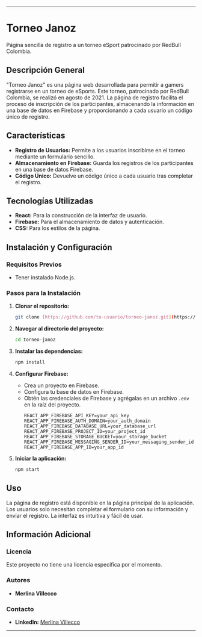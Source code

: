 
---

# Torneo Janoz

Página sencilla de registro a un torneo eSport patrocinado por RedBull Colombia.

## Descripción General

"Torneo Janoz" es una página web desarrollada para permitir a gamers registrarse en un torneo de eSports. Este torneo, patrocinado por RedBull Colombia, se realizó en agosto de 2021. La página de registro facilita el proceso de inscripción de los participantes, almacenando la información en una base de datos en Firebase y proporcionando a cada usuario un código único de registro.

## Características

- **Registro de Usuarios:** Permite a los usuarios inscribirse en el torneo mediante un formulario sencillo.
- **Almacenamiento en Firebase:** Guarda los registros de los participantes en una base de datos Firebase.
- **Código Único:** Devuelve un código único a cada usuario tras completar el registro.

## Tecnologías Utilizadas

- **React:** Para la construcción de la interfaz de usuario.
- **Firebase:** Para el almacenamiento de datos y autenticación.
- **CSS:** Para los estilos de la página.

## Instalación y Configuración

### Requisitos Previos

- Tener instalado Node.js.

### Pasos para la Instalación

1. **Clonar el repositorio:**
   ```bash
   git clone [https://github.com/tu-usuario/torneo-janoz.git](https://github.com/euphoricdesign/Torneo-Janoz.git)
   ```
2. **Navegar al directorio del proyecto:**
   ```bash
   cd torneo-janoz
   ```
3. **Instalar las dependencias:**
   ```bash
   npm install
   ```
4. **Configurar Firebase:**
   - Crea un proyecto en Firebase.
   - Configura tu base de datos en Firebase.
   - Obtén las credenciales de Firebase y agrégalas en un archivo `.env` en la raíz del proyecto.
     ```
     REACT_APP_FIREBASE_API_KEY=your_api_key
     REACT_APP_FIREBASE_AUTH_DOMAIN=your_auth_domain
     REACT_APP_FIREBASE_DATABASE_URL=your_database_url
     REACT_APP_FIREBASE_PROJECT_ID=your_project_id
     REACT_APP_FIREBASE_STORAGE_BUCKET=your_storage_bucket
     REACT_APP_FIREBASE_MESSAGING_SENDER_ID=your_messaging_sender_id
     REACT_APP_FIREBASE_APP_ID=your_app_id
     ```

5. **Iniciar la aplicación:**
   ```bash
   npm start
   ```

## Uso

La página de registro está disponible en la página principal de la aplicación. Los usuarios solo necesitan completar el formulario con su información y enviar el registro. La interfaz es intuitiva y fácil de usar.

## Información Adicional

### Licencia

Este proyecto no tiene una licencia específica por el momento.

### Autores

- **Merlina Villecco**

### Contacto

- **LinkedIn:** [Merlina Villecco](https://www.linkedin.com/in/merlina-villecco-64149a214/)
---
